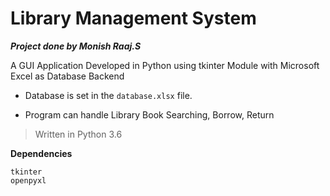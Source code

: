 # Library Management System

**_Project done by Monish Raaj.S_**

A GUI Application Developed in Python using tkinter Module with Microsoft Excel as Database Backend

+ Database is set in the ```database.xlsx``` file. 

+ Program can handle Library Book Searching, Borrow, Return 

>Written in Python 3.6 

**Dependencies**
```
tkinter 
openpyxl

```